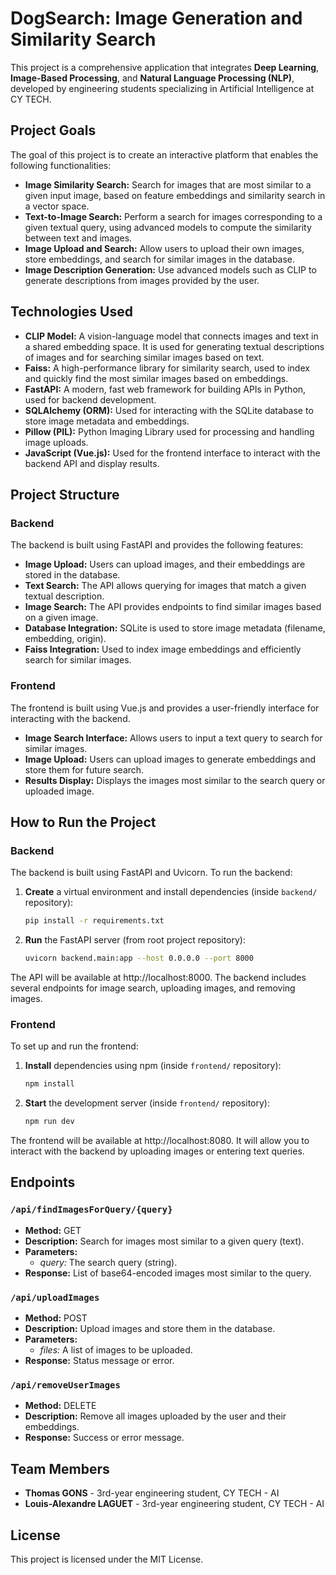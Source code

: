 # DogSearch: Image Generation and Similarity Search

This project is a comprehensive application that integrates **Deep Learning**, **Image-Based Processing**, and **Natural Language Processing (NLP)**, developed by engineering students specializing in Artificial Intelligence at CY TECH.

## Project Goals

The goal of this project is to create an interactive platform that enables the following functionalities:

- **Image Similarity Search:** Search for images that are most similar to a given input image, based on feature embeddings and similarity search in a vector space.
- **Text-to-Image Search:** Perform a search for images corresponding to a given textual query, using advanced models to compute the similarity between text and images.
- **Image Upload and Search:** Allow users to upload their own images, store embeddings, and search for similar images in the database.
- **Image Description Generation:** Use advanced models such as CLIP to generate descriptions from images provided by the user.

## Technologies Used

- **CLIP Model:** A vision-language model that connects images and text in a shared embedding space. It is used for generating textual descriptions of images and for searching similar images based on text.
- **Faiss:** A high-performance library for similarity search, used to index and quickly find the most similar images based on embeddings.
- **FastAPI:** A modern, fast web framework for building APIs in Python, used for backend development.
- **SQLAlchemy (ORM):** Used for interacting with the SQLite database to store image metadata and embeddings.
- **Pillow (PIL):** Python Imaging Library used for processing and handling image uploads.
- **JavaScript (Vue.js):** Used for the frontend interface to interact with the backend API and display results.

## Project Structure

### Backend

The backend is built using FastAPI and provides the following features:

- **Image Upload:** Users can upload images, and their embeddings are stored in the database.
- **Text Search:** The API allows querying for images that match a given textual description.
- **Image Search:** The API provides endpoints to find similar images based on a given image.
- **Database Integration:** SQLite is used to store image metadata (filename, embedding, origin).
- **Faiss Integration:** Used to index image embeddings and efficiently search for similar images.

### Frontend

The frontend is built using Vue.js and provides a user-friendly interface for interacting with the backend.

- **Image Search Interface:** Allows users to input a text query to search for similar images.
- **Image Upload:** Users can upload images to generate embeddings and store them for future search.
- **Results Display:** Displays the images most similar to the search query or uploaded image.

## How to Run the Project

### Backend

The backend is built using FastAPI and Uvicorn. To run the backend:

1) **Create** a virtual environment and install dependencies (inside `backend/` repository):
    ```bash
    pip install -r requirements.txt
    ```

2) **Run** the FastAPI server (from root project repository):
    ```bash
    uvicorn backend.main:app --host 0.0.0.0 --port 8000
    ```

The API will be available at http://localhost:8000. The backend includes several endpoints for image search, uploading images, and removing images.

### Frontend

To set up and run the frontend:

1) **Install** dependencies using npm (inside `frontend/` repository):
    ```bash
    npm install
    ```

2) **Start** the development server (inside `frontend/` repository):
    ```bash
    npm run dev
    ```

The frontend will be available at http://localhost:8080. It will allow you to interact with the backend by uploading images or entering text queries.

## Endpoints

### `/api/findImagesForQuery/{query}`

- **Method:** GET
- **Description:** Search for images most similar to a given query (text).
- **Parameters:**
    - *query:* The search query (string).
- **Response:** List of base64-encoded images most similar to the query.

### `/api/uploadImages`
- **Method:** POST
- **Description:** Upload images and store them in the database.
- **Parameters:**
    - *files:* A list of images to be uploaded.
- **Response:** Status message or error.

### `/api/removeUserImages`

- **Method:** DELETE
- **Description:** Remove all images uploaded by the user and their embeddings.
- **Response:** Success or error message.

## Team Members

- **Thomas GONS** - 3rd-year engineering student, CY TECH - AI
- **Louis-Alexandre LAGUET** - 3rd-year engineering student, CY TECH - AI

## License

This project is licensed under the MIT License.
